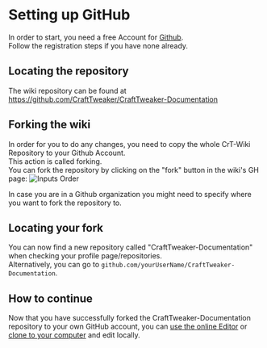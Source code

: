 # Setting up GitHub

In order to start, you need a free Account for [Github](https://github.com).  
Follow the registration steps if you have none already.

## Locating the repository

The wiki repository can be found at <https://github.com/CraftTweaker/CraftTweaker-Documentation>

## Forking the wiki

In order for you to do any changes, you need to copy the whole CrT-Wiki Repository to your Github Account.  
This action is called forking.  
You can fork the repository by clicking on the "fork" button in the wiki's GH page: ![Inputs Order](/Contribute/assets/SetupGitHub_ForkButton.png)

In case you are in a Github organization you might need to specify where you want to fork the repository to.

## Locating your fork

You can now find a new repository called "CraftTweaker-Documentation" when checking your profile page/repositories.  
Alternatively, you can go to `github.com/yourUserName/CraftTweaker-Documentation`.

## How to continue

Now that you have successfully forked the CraftTweaker-Documentation repository to your own GitHub account, you can [use the online Editor](/Contribute/OnlineEditor_Edit/) or [clone to your computer](/Contribute/LocalClone/Clone/) and edit locally.